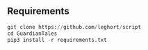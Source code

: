 ## Requirements
```python
git clone https://github.com/leghort/script
cd GuardianTales
pip3 install -r requirements.txt
```